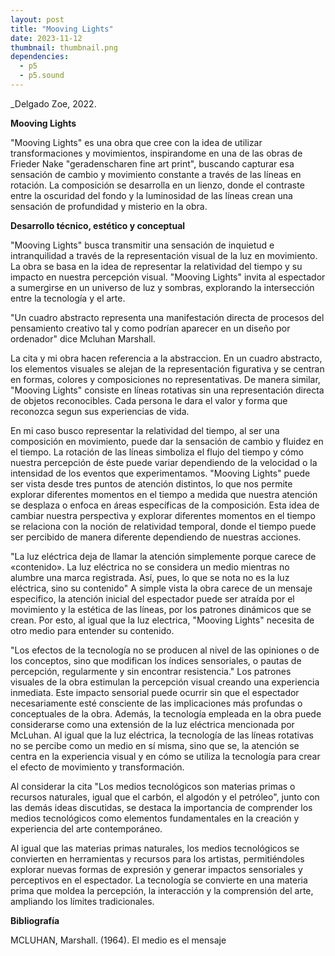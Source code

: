 ```yaml
---
layout: post
title: "Mooving Lights"
date: 2023-11-12
thumbnail: thumbnail.png
dependencies:
  - p5
  - p5.sound
---
```


<div id="div-sketch">
  <script type="text/javascript" src="sketch.js"></script>
</div>

_Delgado Zoe, 2022.

**Mooving Lights**

"Mooving Lights" es una obra que cree con la idea de utilizar transformaciones y movimientos, inspirandome en una de las obras de Frieder Nake "geradenscharen fine art print", buscando capturar esa sensación de cambio y movimiento constante a través de las líneas en rotación. La composición se desarrolla en un lienzo, donde el contraste entre la oscuridad del fondo y la luminosidad de las líneas crean una sensación de profundidad y misterio en la obra.

**Desarrollo técnico, estético y conceptual**

"Mooving Lights" busca transmitir una sensación de inquietud e intranquilidad a través de la representación visual de la luz en movimiento. La obra se basa en la idea de representar la relatividad del tiempo y su impacto en nuestra percepción visual. "Mooving Lights" invita al espectador a sumergirse en un universo de luz y sombras, explorando la intersección entre la tecnología y el arte.

"Un cuadro abstracto representa una manifestación directa de procesos del pensamiento creativo tal y como podrían aparecer en un diseño por ordenador" dice Mcluhan Marshall.

La cita y mi obra hacen referencia a la abstraccion. En un cuadro abstracto, los elementos visuales se alejan de la representación figurativa y se centran en formas, colores y composiciones no representativas. De manera similar, "Mooving Lights" consiste en líneas rotativas sin una representación directa de objetos reconocibles. Cada persona le dara el valor y forma que reconozca segun sus experiencias de vida.
 
En mi caso busco representar la relatividad del tiempo, al ser una composición en movimiento, puede dar la sensación de cambio y fluidez en el tiempo. La rotación de las líneas simboliza el flujo del tiempo y cómo nuestra percepción de éste puede variar dependiendo de la velocidad o la intensidad de los eventos que experimentamos.
"Mooving Lights" puede ser vista desde tres puntos de atención distintos, lo que nos permite explorar diferentes momentos en el tiempo a medida que nuestra atención se desplaza o enfoca en áreas específicas de la composición. Esta idea de cambiar nuestra perspectiva y explorar diferentes momentos en el tiempo se relaciona con la noción de relatividad temporal, donde el tiempo puede ser percibido de manera diferente dependiendo de nuestras acciones.

"La luz eléctrica deja de llamar la atención simplemente porque
carece de «contenido». La luz eléctrica no se
considera un medio mientras no alumbre una marca registrada. Así, pues,
lo que se nota no es la luz eléctrica, sino su contenido"
 A simple vista la obra carece de un mensaje especifico, la atención inicial del espectador puede ser atraída por el movimiento y la estética de las líneas, por los patrones dinámicos que se crean.
Por esto, al igual que la luz electrica, "Mooving Lights" necesita de otro medio para entender su contenido. 

"Los efectos de la tecnología no se producen al nivel de las opiniones o
de los conceptos, sino que modifican los índices sensoriales, o pautas de
percepción, regularmente y sin encontrar resistencia."
Los patrones visuales de la obra estimulan la percepción visual creando una experiencia inmediata. Este impacto sensorial puede ocurrir sin que el espectador necesariamente esté consciente de las implicaciones más profundas o conceptuales de la obra.
Además, la tecnología empleada en la obra puede considerarse como una extensión de la luz eléctrica mencionada por McLuhan. Al igual que la luz eléctrica, la tecnología de las líneas rotativas no se percibe como un medio en sí misma, sino que se, la atención se centra en la experiencia visual y en cómo se utiliza la tecnología para crear el efecto de movimiento y transformación.

Al considerar la cita "Los medios tecnológicos son materias primas o recursos naturales, igual que el carbón, el algodón y el petróleo", junto con las demás ideas discutidas, se destaca la importancia de comprender los medios tecnológicos como elementos fundamentales en la creación y experiencia del arte contemporáneo.

Al igual que las materias primas naturales, los medios tecnológicos se convierten en herramientas y recursos para los artistas, permitiéndoles explorar nuevas formas de expresión y generar impactos sensoriales y perceptivos en el espectador. La tecnología se convierte en una materia prima que moldea la percepción, la interacción y la comprensión del arte, ampliando los límites tradicionales.

**Bibliografía**

MCLUHAN, Marshall. (1964). El medio es el mensaje
